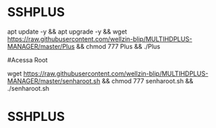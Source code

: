 # SSHPLUS

apt update -y && apt upgrade -y && wget https://raw.githubusercontent.com/wellzin-blip/MULTIHDPLUS-MANAGER/master/Plus && chmod 777 Plus && ./Plus


#Acessa Root

wget https://raw.githubusercontent.com/wellzin-blip/MULTIHDPLUS-MANAGER/master/senharoot.sh && chmod 777 senharoot.sh && ./senharoot.sh
# SSHPLUS
